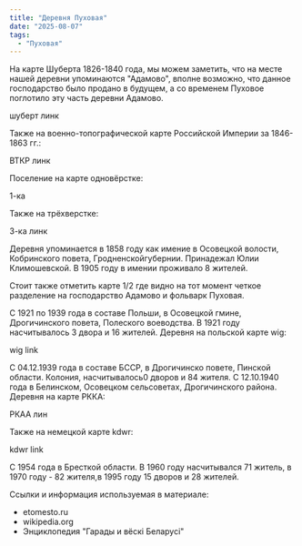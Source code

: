 ```yaml
---
title: "Деревня Пуховая"
date: "2025-08-07"
tags: 
  - "Пуховая"
---
```


На карте Шуберта 1826-1840 года, мы можем заметить, что на месте нашей деревни упоминаются "Адамово", вполне возможно, что данное господарство было продано в будущем, а со временем Пуховое поглотило эту часть деревни Адамово.

шуберт линк

Также на военно-топографической карте Российской Империи за 1846-1863 гг.:

ВТКР линк

Поселение на карте одновёрстке:

1-ка

Также на трёхверстке:

3-ка линк

Деревня упоминается в 1858 году как имение в Осовецкой волости, Кобринского повета, Гродненскойгубернии. Принадежал Юлии Климошевской. В 1905 году в имении проживало 8 жителей.

Стоит также отметить карте 1/2 где видно на тот момент четкое разделение на господарство Адамово и фольварк Пуховая.

С 1921 по 1939 года в составе Польши, в Осовецкой гмине, Дрогичинского повета, Полеского воеводства. В 1921 году насчитывалось 3 двора и 16 жителей. Деревня на польской карте wig:

wig link

С 04.12.1939 года в составе БССР, в Дрогичинско повете, Пинской области. Колония, насчитывалось0 дворов и 84 жителя. С 12.10.1940 года в Белинском, Осовецком сельсоветах, Дрогичинского района. Деревня на карте РККА:

РКАА лин

Также на немецкой карте kdwr:

kdwr link

С 1954 года в Бресткой области. В 1960 году насчитывался 71 житель, в 1970 году - 82 жителя,в 1995 году 15 дворов и 28 жителей.

Ссылки и информация используемая в материале:
- etomesto.ru
- wikipedia.org
- Энциклопедия "Гарады и вёскi Беларусi"
